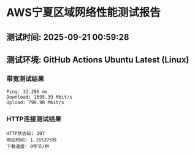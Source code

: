 # AWS宁夏区域网络性能测试报告
## 测试时间: 2025-09-21 00:59:28
## 测试环境: GitHub Actions Ubuntu Latest (Linux)

### 带宽测试结果
```
Ping: 33.296 ms
Download: 1695.39 Mbit/s
Upload: 790.98 Mbit/s
```

### HTTP连接测试结果
```
HTTP状态码: 307
响应时间: 1.165375秒
下载速度: 0字节/秒
```

